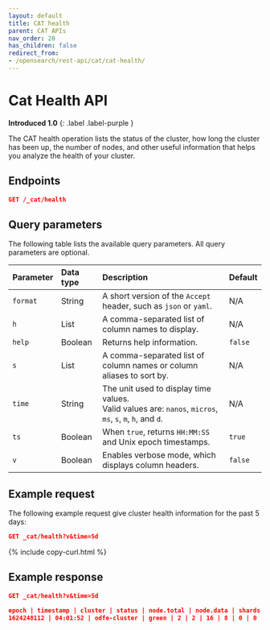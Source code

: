 ```yaml
---
layout: default
title: CAT health
parent: CAT APIs
nav_order: 20
has_children: false
redirect_from:
- /opensearch/rest-api/cat/cat-health/
---
```


# Cat Health API
**Introduced 1.0**
{: .label .label-purple }

The CAT health operation lists the status of the cluster, how long the cluster has been up, the number of nodes, and other useful information that helps you analyze the health of your cluster.


<!-- spec_insert_start
api: cat.health
component: endpoints
-->
## Endpoints
```json
GET /_cat/health
```
<!-- spec_insert_end -->


<!-- spec_insert_start
api: cat.health
component: query_parameters
columns: Parameter, Data type, Description, Default
include_deprecated: false
-->
## Query parameters

The following table lists the available query parameters. All query parameters are optional.

| Parameter | Data type | Description | Default |
| :--- | :--- | :--- | :--- |
| `format` | String | A short version of the `Accept` header, such as `json` or `yaml`. | N/A |
| `h` | List | A comma-separated list of column names to display. | N/A |
| `help` | Boolean | Returns help information. | `false` |
| `s` | List | A comma-separated list of column names or column aliases to sort by. | N/A |
| `time` | String | The unit used to display time values. <br> Valid values are: `nanos`, `micros`, `ms`, `s`, `m`, `h`, and `d`. | N/A |
| `ts` | Boolean | When `true`, returns `HH:MM:SS` and Unix epoch timestamps. | `true` |
| `v` | Boolean | Enables verbose mode, which displays column headers. | `false` |

<!-- spec_insert_end -->

## Example request

The following example request give cluster health information for the past 5 days: 

```json
GET _cat/health?v&time=5d
```
{% include copy-curl.html %}

## Example response

```json
GET _cat/health?v&time=5d

epoch | timestamp | cluster | status | node.total | node.data | shards | pri | relo | init | unassign | pending_tasks | max_task_wait_time | active_shards_percent
1624248112 | 04:01:52 | odfe-cluster | green | 2 | 2 | 16 | 8 | 0 | 0 | 0 | 0 | - | 100.0%
```
